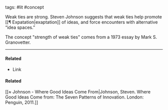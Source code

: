 tags: #lit #concept 

Weak ties are strong. Steven Johnson suggests that weak ties help promote [[¶ Expatation|exaptation]] of ideas, and  force encounters with alternative “idea spaces.” 

The concept "strength of weak ties" comes from a 1973 essay by Mark S. Granovetter. 


---
#### Related
- Link

#### Related
[[≈ Johnson - Where Good Ideas Come From|Johnson, Steven. Where Good Ideas Come from: The Seven Patterns of Innovation. London: Penguin, 2011.]]
